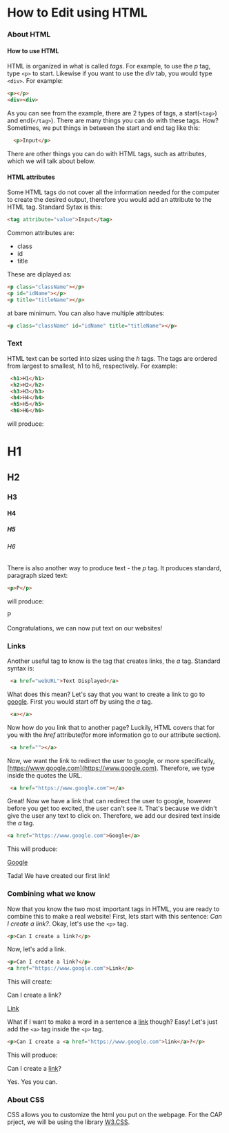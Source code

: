 # How to Edit using HTML
### About HTML
#### How to use HTML
HTML is organized in what is called *tags*. For example, to use the *p* tag, type ```<p>``` to start. Likewise if you want to use the *div* tab, you would type ```<div>```. For example:
 ```html
 <p></p>
 <div><div>
 ```
As you can see from the example, there are 2 types of tags, a start(```<tag>```) and end(```</tag>```). There are many things you can do with these tags. How? Sometimes, we put things in between the start and end tag like this:
```html
  <p>Input</p>  
```
There are other things you can do with HTML tags, such as attributes, which we will talk about below.
#### HTML attributes
Some HTML tags do not cover all the information needed for the computer to create the desired output, therefore you would add an attribute to the HTML tag. Standard Sytax is this:
```html
<tag attribute="value">Input</tag>
```
Common attributes are:
  * class
  * id
  * title
 
 These are diplayed as:
 ```html
 <p class="className"></p>
 <p id="idName"></p>
 <p title="titleName"></p>
 ```
 at bare minimum. You can also have multiple attributes:
 ```html
<p class="className" id="idName" title="titleName"></p>
```
### Text
HTML text can be sorted into sizes using the *h* tags. The tags are ordered from largest to smallest, h1 to h6, respectively. For example:
```html
 <h1>H1</h1>
 <h2>H2</h2>
 <h3>H3</h3>
 <h4>H4</h4>
 <h5>H5</h5>
 <h6>H6</h6>
 ```
will produce:
# H1
## H2
### H3
#### H4
##### H5
###### H6
There is also another way to produce text - the *p* tag. It produces standard, paragraph sized text:
 ```html
 <p>P</p>
 ```
 will produce:
 
 P
 
 Congratulations, we can now put text on our websites!
### Links
Another useful tag to know is the tag that creates links, the *a* tag. Standard syntax is:
```html
 <a href="webURL">Text Displayed</a>
 ```
 What does this mean? Let's say that you want to create a link to go to [google](https://www.google.com). First you would start off by using the *a* tag.
```html
 <a></a>
 ```
 Now how do you link that to another page? Luckily, HTML covers that for you with the *href* attribute(for more information go to our attribute section).
```html
 <a href=""></a>
 ```
Now, we want the link to redirect the user to google, or more specifically, [https://www.google.com](https://www.google.com). Therefore, we type inside the quotes the URL.
```html
 <a href="https://www.google.com"></a>
 ```
Great! Now we have a link that can redirect the user to google, however before you get too excited, the user can't see it. That's because we didn't give the user any text to click on. Therefore, we add our desired text inside the *a* tag.
 ```html
 <a href="https://www.google.com">Google</a>
 ```
 This will produce:
 
 [Google](https://www.google.com)
 
 Tada! We have created our first link!
### Combining what we know
Now that you know the two most important tags in HTML, you are ready to combine this to make a real website! First, lets start with this sentence: *Can I create a link?*. Okay, let's use the ```<p>``` tag.
```html
<p>Can I create a link?</p>
```
Now, let's add a link.
```html
<p>Can I create a link?</p>
<a href="https://www.google.com">Link</a>
```
This will create:

Can I create a link?

[Link](https://www.google.com)

What if I want to make a word in a sentence a [link](https://www.google.com) though? Easy! Let's just add the ```<a>``` tag inside the ```<p>``` tag.
```html
<p>Can I create a <a href="https://www.google.com">link</a>?</p>
```
This will produce:

Can I create a [link](https://www.google.com)?

Yes. Yes you can.
### About CSS
CSS allows you to customize the html you put on the webpage. For the CAP prject, we will be using the library [W3.CSS](https://www.w3schools.com/w3css/).
